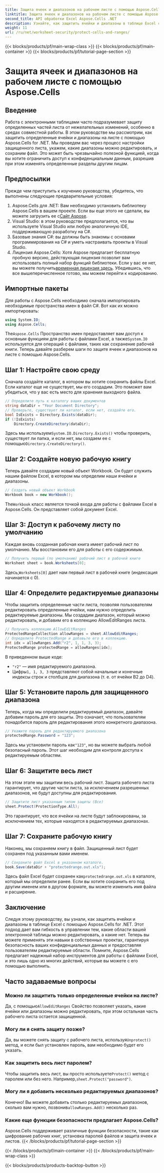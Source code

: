 ```yaml
---
title: Защита ячеек и диапазонов на рабочем листе с помощью Aspose.Cells
linktitle: Защита ячеек и диапазонов на рабочем листе с помощью Aspose.Cells
second_title: API обработки Excel Aspose.Cells .NET
description: Узнайте, как защитить ячейки и диапазоны в таблице Excel с помощью Aspose.Cells for .NET. Следуйте этому пошаговому руководству, чтобы защитить свои электронные таблицы.
weight: 11
url: /ru/net/worksheet-security/protect-cells-and-ranges/
---
```


{{< blocks/products/pf/main-wrap-class >}}
{{< blocks/products/pf/main-container >}}
{{< blocks/products/pf/tutorial-page-section >}}

# Защита ячеек и диапазонов на рабочем листе с помощью Aspose.Cells

## Введение
Работа с электронными таблицами часто подразумевает защиту определенных частей листа от нежелательных изменений, особенно в средах совместной работы. В этом руководстве мы рассмотрим, как защитить определенные ячейки и диапазоны на листе с помощью Aspose.Cells for .NET. Мы проведем вас через процесс настройки защищенного листа, укажем, какие диапазоны можно редактировать, и сохраним файл. Это может быть чрезвычайно полезной функцией, когда вы хотите ограничить доступ к конфиденциальным данным, разрешив при этом изменять определенные разделы другим лицам.
## Предпосылки
Прежде чем приступить к изучению руководства, убедитесь, что выполнены следующие предварительные условия:
1. Aspose.Cells для .NET: Вам необходимо установить библиотеку Aspose.Cells в вашем проекте. Если вы еще этого не сделали, вы можете загрузить ее с[Сайт Aspose](https://releases.aspose.com/cells/net/).
2. Visual Studio: в этом руководстве предполагается, что вы используете Visual Studio или любую аналогичную IDE, поддерживающую разработку на C#.
3. Базовые знания C#: вы должны быть знакомы с основами программирования на C# и уметь настраивать проекты в Visual Studio.
4.  Лицензия Aspose.Cells: Хотя Aspose предлагает бесплатную пробную версию, действующая лицензия позволит вам использовать полный набор функций библиотеки. Если у вас ее нет, вы можете получить[временная лицензия здесь](https://purchase.aspose.com/temporary-license/).
Убедившись, что все вышеперечисленное готово, мы можем перейти к кодированию.
## Импортные пакеты
Для работы с Aspose.Cells необходимо сначала импортировать необходимые пространства имен в файл C#. Вот как их можно импортировать:
```csharp
using System.IO;
using Aspose.Cells;
```
 The`Aspose.Cells` Пространство имен предоставляет вам доступ к основным функциям для работы с файлами Excel, а также`System.IO` используется для операций с файлами, таких как сохранение рабочей книги.
Теперь давайте разберем шаги по защите ячеек и диапазонов на листе с помощью Aspose.Cells.
## Шаг 1: Настройте свою среду
Сначала создайте каталог, в котором вы хотите сохранить файлы Excel. Если каталог еще не существует, мы его создадим. Это поможет вам убедиться, что у вас есть место для хранения выходного файла.
```csharp
// Определите путь к каталогу ваших документов
string dataDir = "Your Document Directory";
// Проверьте, существует ли каталог, если нет, создайте его.
bool IsExists = Directory.Exists(dataDir);
if (!IsExists)
    Directory.CreateDirectory(dataDir);
```
 Здесь мы используем`System.IO.Directory.Exists()` чтобы проверить, существует ли папка, и если нет, мы создаем ее с помощью`Directory.CreateDirectory()`.
## Шаг 2: Создайте новую рабочую книгу
Теперь давайте создадим новый объект Workbook. Он будет служить нашим файлом Excel, в котором мы определим наши ячейки и диапазоны.
```csharp
// Создать новый объект Workbook
Workbook book = new Workbook();
```
 The`Workbook` класс является точкой входа для работы с файлами Excel в Aspose.Cells. Он представляет собой документ Excel.
## Шаг 3: Доступ к рабочему листу по умолчанию
Каждая вновь созданная рабочая книга имеет рабочий лист по умолчанию. Мы восстановим его для работы с его содержимым.
```csharp
// Получить первый (по умолчанию) рабочий лист в рабочей книге
Worksheet sheet = book.Worksheets[0];
```
 Здесь,`Worksheets[0]` дает нам первый лист в рабочей книге (индексация начинается с 0).
## Шаг 4: Определите редактируемые диапазоны
Чтобы защитить определенные части листа, позволяя пользователям редактировать определенные ячейки, нам нужно определить редактируемые диапазоны. Мы создадим диапазон, который можно редактировать, и добавим его в коллекцию AllowEditRanges листа.
```csharp
// Получить коллекцию AllowEditRanges
ProtectedRangeCollection allowRanges = sheet.AllowEditRanges;
// Определите ProtectedRange и добавьте его в коллекцию.
int idx = allowRanges.Add("r2", 1, 1, 3, 3);
ProtectedRange protectedRange = allowRanges[idx];
```
В приведенном выше коде:
- `"r2"` — имя редактируемого диапазона.
-  Цифры`1, 1, 3, 3` представляют собой начальные и конечные индексы строк и столбцов для диапазона (т. е. от ячейки B2 до D4).
## Шаг 5: Установите пароль для защищенного диапазона
Теперь, когда мы определили редактируемый диапазон, давайте добавим пароль для его защиты. Это означает, что пользователям понадобится пароль для редактирования этого конкретного диапазона.
```csharp
// Укажите пароль для редактируемого диапазона
protectedRange.Password = "123";
```
 Здесь мы установили пароль как`"123"`, но вы можете выбрать любой безопасный пароль. Этот шаг необходим для контроля доступа к редактируемым областям.
## Шаг 6: Защитите весь лист
На этом этапе мы защитим весь рабочий лист. Защита рабочего листа гарантирует, что другие части листа, за исключением разрешенных диапазонов, не будут доступны для редактирования.
```csharp
// Защитите лист указанным типом защиты (Все)
sheet.Protect(ProtectionType.All);
```
Это гарантирует, что все ячейки на листе будут заблокированы, за исключением тех, которые находятся в редактируемых диапазонах.
## Шаг 7: Сохраните рабочую книгу
Наконец, мы сохраняем книгу в файл. Защищенный лист будет сохранен под указанным вами именем.
```csharp
// Сохраните файл Excel в указанном каталоге.
book.Save(dataDir + "protectedrange.out.xls");
```
 Здесь файл Excel будет сохранен как`protectedrange.out.xls` в каталоге, который мы определили ранее. Если вы хотите сохранить его под другим именем или в другом формате, вы можете изменить имя файла и расширение.
## Заключение
Следуя этому руководству, вы узнали, как защитить ячейки и диапазоны в таблице Excel с помощью Aspose.Cells for .NET. Этот подход дает вам гибкость в управлении тем, какие области вашей электронной таблицы можно редактировать, а какие нет. Теперь вы можете применять эти навыки в собственных проектах, гарантируя безопасность ваших конфиденциальных данных и предоставляя пользователям редактируемые области.
Помните, Aspose.Cells предлагает надежный набор инструментов для работы с файлами Excel, и это лишь одно из многих действий, которые вы можете с его помощью выполнить. 
## Часто задаваемые вопросы
### Можно ли защитить только определенные ячейки на листе?
 Да, с помощью`AllowEditRanges` Свойство позволяет указать, какие ячейки или диапазоны можно редактировать, при этом остальная часть рабочего листа остается защищенной.
### Могу ли я снять защиту позже?
 Да, вы можете снять защиту с рабочего листа, используя`Unprotect()` метод, и если был установлен пароль, вам необходимо будет его указать.
### Как защитить весь лист паролем?
 Чтобы защитить весь лист, вы просто используете`Protect()` метод с паролем или без него. Например,`sheet.Protect("password")`.
### Могу ли я добавить несколько редактируемых диапазонов?
 Конечно! Вы можете добавить столько редактируемых диапазонов, сколько вам нужно, позвонив`allowRanges.Add()` несколько раз.
### Какие еще функции безопасности предлагает Aspose.Cells?
Aspose.Cells поддерживает различные функции безопасности, такие как шифрование рабочих книг, установка паролей файлов и защита ячеек и листов.
{{< /blocks/products/pf/tutorial-page-section >}}

{{< /blocks/products/pf/main-container >}}
{{< /blocks/products/pf/main-wrap-class >}}

{{< blocks/products/products-backtop-button >}}

